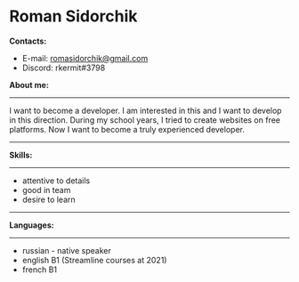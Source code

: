 # Roman Sidorchik

**Contacts:** 

* E-mail: romasidorchik@gmail.com
* Discord: rkermit#3798

**About me:** <hr> 

I want to become a developer.  I am interested in this and I want to develop in this direction. During my school years, I tried to create websites on free platforms. Now I want to become a truly experienced developer.<hr>

**Skills:** <hr>
* attentive to details
* good in team
* desire to learn
 <hr>

**Languages:** <hr>
* russian - native speaker
* english B1 (Streamline courses at 2021)
* french B1 
